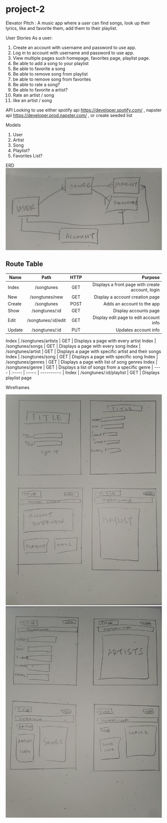# project-2
Elevator Pitch :
A music app where a user can find songs, look up their lyrics, like and favorite them, add them to their playlist.

User Stories
As a user:
 1. Create an account with username and password to use app.
 2. Log in to account with username and password to use app.
 3. View multiple pages such homepage, favorites page, playlist page.
 4. Be able to add a song to your playlist
 5. Be able to favorite a song
 6. Be able to remove song from playlist
 7. be able to remove song from favorites
 8. Be able to rate a song?
 9. Be able to favorite a artist?
 10. Rate an artist / song
 11. like an artist / song

API
Looking to use either spotify api https://developer.spotify.com/ , napster api https://developer.prod.napster.com/ , or create seeded list

Models
 1. User
 2. Artist
 3. Song
 4. Playlist?
 5. Favorites List?

 ERD
  ![Alt text](./images/erd.jpg)

Route Table
 -------
 Name | Path | HTTP | Purpose
 | ---- | :----: |  :----: | ----------: |
 Index | /songtunes | GET | Displays a front page with create account, login
 New | /songtunes/new | GET | Display a account creation page
 Create | /songtunes | POST | Adds an account to the app
 Show | /songtunes/:id | GET | Display accounts page
 Edit | /songtunes/:id/edit | GET | Display edit page to edit account info
 Update | /songtunes/:id | PUT | Updates account info

 Index | /songtunes/artists | GET | Displays a page with every artist
 Index | /songtunes/songs | GET | Displays a page with every song
 Index | /songtunes/artist | GET | Displays a page with specific artist and their songs
 Index | /songtunes/song | GET | Displays a page with specific song
 Index | /songtunes/genres | GET | Displays a page with list of song genres
 Index | /songtunes/genre | GET | Displays a list of songs from a specific genre
 | ---- | :----: |  :----: | ----------: |
 Index | /songtunes/:id/playlist | GET | Displays playlist page
 

 Wireframes

 ![Alt text](./images/wireframe1.jpg)
 ![Alt text](./images/wireframe2.jpg)






